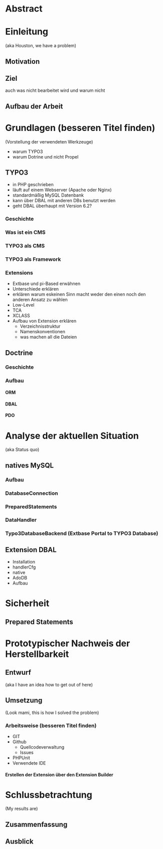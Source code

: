 # Abstract

# Einleitung 
(aka Houston, we have a problem)

## Motivation
## Ziel
auch was nicht bearbeitet wird und warum nicht
## Aufbau der Arbeit

# Grundlagen (besseren Titel finden)
(Vorstellung der verwendeten Werkzeuge)

* warum TYPO3
* warum Dotrine und nicht Propel

## TYPO3
* in PHP geschrieben
* läuft auf einem Webserver (Apache oder Nginx)
* standardmäßig MySQL Datenbank
* kann über DBAL mit anderen DBs benutzt werden
* geht DBAL überhaupt mit Version 6.2?

### Geschichte
### Was ist ein CMS
### TYPO3 als CMS
### TYPO3 als Framework
### Extensions
* Extbase und pi-Based erwähnen
* Unterschiede erklären
* erklären warum eskeinen Sinn macht weder den einen noch den anderen Ansatz zu wählen
* Low-Level
* TCA
* XCLASS
* Aufbau von Extension erklären
  * Verzeichnisstruktur
  * Namenskonventionen
  * was machen all die Dateien
   
## Doctrine
### Geschichte
### Aufbau
#### ORM
#### DBAL
#### PDO


# Analyse der aktuellen Situation
(aka Status quo)

## natives MySQL
### Aufbau
### DatabaseConnection
### PreparedStatements
### DataHandler
### Typo3DatabaseBackend (Extbase Portal to TYPO3 Database)

## Extension DBAL 

* Installation
* handlerCfg
* native
* AdoDB
* Aufbau

# Sicherheit
## Prepared Statements

# Prototypischer Nachweis der Herstellbarkeit
## Entwurf
(aka I have an idea how to get out of here)
## Umsetzung
(Look mami, this is how I solved the problem)
### Arbeitsweise (besseren Titel finden)
* GIT
* Github
  * Quellcodeverwaltung
  * Issues
* PHPUnit
* Verwendete IDE
#### Erstellen der Extension über den Extension Builder


# Schlussbetrachtung
(My results are)
## Zusammenfassung
## Ausblick
